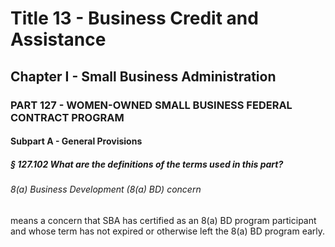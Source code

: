 
# Title 13 - Business Credit and Assistance
## Chapter I - Small Business Administration
### PART 127 - WOMEN-OWNED SMALL BUSINESS FEDERAL CONTRACT PROGRAM
#### Subpart A - General Provisions
##### § 127.102 What are the definitions of the terms used in this part?
###### 8(a) Business Development (8(a) BD) concern

means a concern that SBA has certified as an 8(a) BD program participant and whose term has not expired or otherwise left the 8(a) BD program early.
